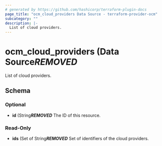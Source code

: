 ```yaml
---
# generated by https://github.com/hashicorp/terraform-plugin-docs
page_title: "ocm_cloud_providers Data Source - terraform-provider-ocm"
subcategory: ""
description: |-
  List of cloud providers.
---
```


# ocm_cloud_providers (Data Source***REMOVED***

List of cloud providers.



<!-- schema generated by tfplugindocs -->
## Schema

### Optional

- **id** (String***REMOVED*** The ID of this resource.

### Read-Only

- **ids** (Set of String***REMOVED*** Set of identifiers of the cloud providers.


